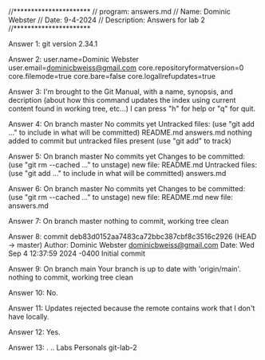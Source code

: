 //**********************
// program: answers.md
// Name: Dominic Webster
// Date: 9-4-2024
// Description: Answers for lab 2
//**********************

Answer 1: git version 2.34.1

Answer 2: user.name=Dominic Webster
user.email=dominicbweiss@gmail.com
core.repositoryformatversion=0
core.filemode=true
core.bare=false
core.logallrefupdates=true

Answer 3: I'm brought to the Git Manual, with a name, synopsis, and decription (about how this command updates the index using current content found in working tree, etc...) I can press "h" for help or "q" for quit.

Answer 4: On branch master
No commits yet
Untracked files:
  (use "git add <file>..." to include in what will be committed)
        README.md
        answers.md
nothing added to commit but untracked files present (use "git add" to track)

Answer 5: On branch master
No commits yet
Changes to be committed:
  (use "git rm --cached <file>..." to unstage)
        new file:   README.md
Untracked files:
  (use "git add <file>..." to include in what will be committed)
        answers.md

Answer 6: On branch master
No commits yet
Changes to be committed:
  (use "git rm --cached <file>..." to unstage)
        new file:   README.md
        new file:   answers.md

Answer 7: On branch master
nothing to commit, working tree clean

Answer 8: commit deb83d0152aa7483ca72bbc387cbf8c3516c2926 (HEAD -> master)
Author: Dominic Webster <dominicbweiss@gmail.com>
Date:   Wed Sep 4 12:37:59 2024 -0400
    Initial commit

Answer 9: On branch main
Your branch is up to date with 'origin/main'.
nothing to commit, working tree clean

Answer 10: No.

Answer 11: Updates rejected because the remote contains work that I don't have locally.

Answer 12: Yes.

Answer 13: .  ..  Labs  Personals  git-lab-2

